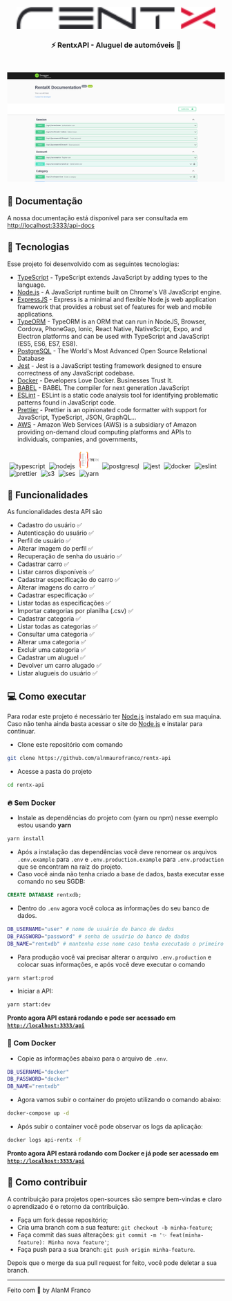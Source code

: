 <p align="center">
<a href="http://localhost:3333/api-docs" target="_blank">
<img src=".github/assets/logo@rentx-logo.png" width="460px;" alt="API RENTX - logotipo" />
</a>
</p>

<h3 align="center">
⚡ RentxAPI - Aluguel de automóveis 🚗
</h3>

</br>

<p align="center">
<img src=".github/screens/demo@screen.png" alt="demostração" />
</p>

## 👀 Documentação
A nossa documentação está disponível para ser consultada em <a href="http://localhost:3333/api-docs" target="_blank">http://localhost:3333/api-docs</a>


## 🚀 Tecnologias
Esse projeto foi desenvolvido com as seguintes tecnologias:
* [TypeScript](https://typescriptlang.org) - TypeScript extends JavaScript by adding types to the language.
* [Node.js](https://nodejs.org/en/) - A JavaScript runtime built on Chrome's V8 JavaScript engine.
* [ExpressJS](http://expressjs.com/) - Express is a minimal and flexible Node.js web application framework that provides a robust set of features for web and mobile applications.
* [TypeORM](https://typeorm.io) - TypeORM is an ORM that can run in NodeJS, Browser, Cordova, PhoneGap, Ionic, React Native, NativeScript, Expo, and Electron platforms and can be used with TypeScript and JavaScript (ES5, ES6, ES7, ES8).
* [PostgreSQL](https://www.postgresql.org/) - The World's Most Advanced Open Source Relational Database
* [Jest](https://jestjs.io) - Jest is a JavaScript testing framework designed to ensure correctness of any JavaScript codebase.
* [Docker](https://www.docker.com/) - Developers Love Docker. Businesses Trust It.
* [BABEL](https://babeljs.io/) - BABEL The compiler for next generation JavaScript
* [ESLint](https://eslint.org/) - ESLint is a static code analysis tool for identifying problematic patterns found in JavaScript code.
* [Prettier](https://prettier.io/) - Prettier is an opinionated code formatter with support for JavaScript, TypeScript, JSON, GraphQL...
* [AWS](https://aws.amazon.com) - Amazon Web Services (AWS) is a subsidiary of Amazon providing on-demand cloud computing platforms and APIs to individuals, companies, and governments,
<p>
<img src="https://cdn.svgporn.com/logos/typescript-icon.svg" alt="typescript" width="45" height="45" style="margin-left: 5px;"/>
<img src="https://cdn.svgporn.com/logos/nodejs-icon.svg" alt="nodejs" width="45" height="45" style="margin-left: 5px;"/>
<img src=".github/assets/typeorm.svg" alt="typeorm" width="45" height="45" style="margin-left: 5px;"/>
<img src="https://cdn.svgporn.com/logos/postgresql.svg" alt="postgresql" width="45" height="45" style="margin-left: 5px;"/>
<img src="https://cdn.svgporn.com/logos/jest.svg" alt="jest" width="45" height="45" style="margin-left: 5px;"/>
<img src="https://cdn.svgporn.com/logos/docker-icon.svg" alt="docker" width="45" height="45" style="margin-left: 5px;"/>
<img src="https://cdn.svgporn.com/logos/eslint.svg" alt="eslint" width="45" height="45" style="margin-left: 5px;"/>
<img src="https://cdn.svgporn.com/logos/prettier.svg" alt="prettier" width="45" height="45" style="margin-left: 5px;"/>
<img src="https://cdn.svgporn.com/logos/aws-s3.svg" alt="s3" width="45" height="45" style="margin-left: 5px;"/>
<img src="https://cdn.svgporn.com/logos/aws-ses.svg" alt="ses" width="45" height="45" style="margin-left: 5px;"/>
<img src="https://cdn.svgporn.com/logos/yarn.svg" alt="yarn" width="45" height="45" style="margin-left: 5px;"/>
</p>

## 🎉 Funcionalidades
As funcionalidades desta API são
* Cadastro do usuário ✅
* Autenticação do usuário ✅
* Perfil de usuário ✅
* Alterar imagem do perfil ✅
* Recuperação de senha do usuário ✅
* Cadastrar carro ✅
* Listar carros disponíveis ✅
* Cadastrar especificação do carro ✅
* Alterar imagens do carro ✅
* Cadastrar especificação ✅
* Listar todas as especificações ✅
* Importar categorias por planilha (.csv) ✅
* Cadastrar categoria ✅
* Listar todas as categorias ✅
* Consultar uma categoria ✅
* Alterar uma categoria ✅
* Excluir uma categoria ✅
* Cadastrar um aluguel ✅
* Devolver um carro alugado ✅
* Listar alugueis do usuário ✅

## 💻 Como executar
Para rodar este projeto é necessário ter [Node.js](https://nodejs.org/) instalado em sua maquina. Caso não tenha ainda basta acessar o site do [Node.js](https://nodejs.org/) e instalar para continuar.

- Clone este repositório com comando
```bash
git clone https://github.com/alnmaurofranco/rentx-api
```
- Acesse a pasta do projeto
```bash
cd rentx-api
```
### **🔥 Sem Docker**
- Instale as dependências do projeto com (yarn ou npm) nesse exemplo estou usando **yarn**
```bash
yarn install
```
- Após a instalação das dependências você deve renomear os arquivos `.env.example` para `.env` e `.env.production.example` para `.env.production` que se encontram na raiz do projeto.
- Caso você ainda não tenha criado a base de dados, basta executar esse comando no seu SGDB:
````sql
CREATE DATABASE rentxdb;
````
- Dentro do `.env` agora você coloca as informações do seu banco de dados.
```bash
DB_USERNAME="user" # nome de usuário do banco de dados
DB_PASSWORD="password" # senha de usuário do banco de dados
DB_NAME="rentxdb" # mantenha esse nome caso tenha executado o primeiro comando, caso contrario altere pelo nome escolhido.
```
- Para produção você vai precisar alterar o arquivo `.env.production` e colocar suas informações, e após você deve executar o comando
```bash
yarn start:prod
```

- Iniciar a API:
```bash
yarn start:dev
```

**Pronto agora API estará rodando e pode ser acessado em [`http://localhost:3333/api`](http://localhost:3333/api)**

### **🐳 Com Docker**
- Copie as informações abaixo para o arquivo de `.env`.
```bash
DB_USERNAME="docker"
DB_PASSWORD="docker"
DB_NAME="rentxdb"
```
- Agora vamos subir o container do projeto utilizando o comando abaixo:
```bash
docker-compose up -d
```
- Após subir o container você pode observar os logs da aplicação:
```bash
docker logs api-rentx -f
```
**Pronto agora API estará rodando com Docker e já pode ser acessado em [`http://localhost:3333/api`](http://localhost:3333/api)**

## 🤔 Como contribuir
A contribuição para projetos open-sources são sempre bem-vindas e claro o aprendizado é o retorno da contribuição.
- Faça um fork desse repositório;
- Cria uma branch com a sua feature: `git checkout -b minha-feature`;
- Faça commit das suas alterações: `git commit -m '✨ feat(minha-feature): Minha nova feature'`;
- Faça push para a sua branch: `git push origin minha-feature`.

Depois que o merge da sua pull request for feito, você pode deletar a sua branch.

---
Feito com 💚 by AlanM Franco
